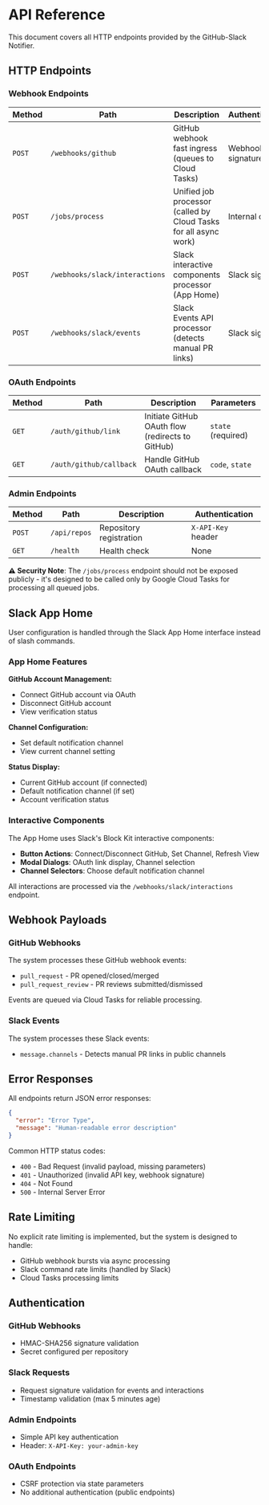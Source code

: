 # API Reference

This document covers all HTTP endpoints provided by the GitHub-Slack Notifier.

## HTTP Endpoints

### Webhook Endpoints

| Method | Path | Description | Authentication |
|--------|------|-------------|----------------|
| `POST` | `/webhooks/github` | GitHub webhook fast ingress (queues to Cloud Tasks) | Webhook signature |
| `POST` | `/jobs/process` | Unified job processor (called by Cloud Tasks for all async work) | Internal only |
| `POST` | `/webhooks/slack/interactions` | Slack interactive components processor (App Home) | Slack signature |
| `POST` | `/webhooks/slack/events` | Slack Events API processor (detects manual PR links) | Slack signature |

### OAuth Endpoints

| Method | Path | Description | Parameters |
|--------|------|-------------|------------|
| `GET` | `/auth/github/link` | Initiate GitHub OAuth flow (redirects to GitHub) | `state` (required) |
| `GET` | `/auth/github/callback` | Handle GitHub OAuth callback | `code`, `state` |

### Admin Endpoints

| Method | Path | Description | Authentication |
|--------|------|-------------|----------------|
| `POST` | `/api/repos` | Repository registration | `X-API-Key` header |
| `GET` | `/health` | Health check | None |

**⚠️ Security Note**: The `/jobs/process` endpoint should not be exposed publicly - it's designed to be called only by Google Cloud Tasks for processing all queued jobs.

## Slack App Home

User configuration is handled through the Slack App Home interface instead of slash commands.

### App Home Features

**GitHub Account Management:**
- Connect GitHub account via OAuth
- Disconnect GitHub account
- View verification status

**Channel Configuration:**
- Set default notification channel
- View current channel setting

**Status Display:**
- Current GitHub account (if connected)
- Default notification channel (if set)
- Account verification status

### Interactive Components

The App Home uses Slack's Block Kit interactive components:

- **Button Actions**: Connect/Disconnect GitHub, Set Channel, Refresh View
- **Modal Dialogs**: OAuth link display, Channel selection
- **Channel Selectors**: Choose default notification channel

All interactions are processed via the `/webhooks/slack/interactions` endpoint.

## Webhook Payloads

### GitHub Webhooks

The system processes these GitHub webhook events:

- `pull_request` - PR opened/closed/merged
- `pull_request_review` - PR reviews submitted/dismissed

Events are queued via Cloud Tasks for reliable processing.

### Slack Events

The system processes these Slack events:

- `message.channels` - Detects manual PR links in public channels

## Error Responses

All endpoints return JSON error responses:

```json
{
  "error": "Error Type",
  "message": "Human-readable error description"
}
```

Common HTTP status codes:
- `400` - Bad Request (invalid payload, missing parameters)
- `401` - Unauthorized (invalid API key, webhook signature)
- `404` - Not Found
- `500` - Internal Server Error

## Rate Limiting

No explicit rate limiting is implemented, but the system is designed to handle:
- GitHub webhook bursts via async processing
- Slack command rate limits (handled by Slack)
- Cloud Tasks processing limits

## Authentication

### GitHub Webhooks
- HMAC-SHA256 signature validation
- Secret configured per repository

### Slack Requests
- Request signature validation for events and interactions
- Timestamp validation (max 5 minutes age)

### Admin Endpoints
- Simple API key authentication
- Header: `X-API-Key: your-admin-key`

### OAuth Endpoints
- CSRF protection via state parameters
- No additional authentication (public endpoints)